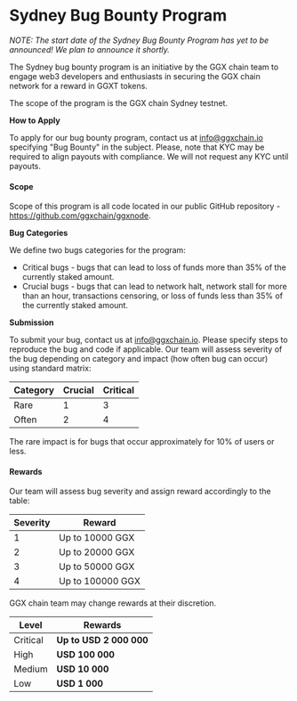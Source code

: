 # Sydney Bug Bounty Program

_NOTE: The start date of the Sydney Bug Bounty Program has yet to be announced! We plan to announce it shortly._

The Sydney bug bounty program is an initiative by the GGX chain team to engage web3 developers and enthusiasts in securing the GGX chain network for a reward in GGXT tokens.

The scope of the program is the GGX chain Sydney testnet.

**How to Apply**

To apply for our bug bounty program, contact us at info@ggxchain.io specifying "Bug Bounty" in the subject. Please, note that KYC may be required to align payouts with compliance. We will not request any KYC until payouts.

#### Scope

Scope of this program is all code located in our public GitHub repository - <https://github.com/ggxchain/ggxnode>.

**Bug Categories**

We define two bugs categories for the program:

* Critical bugs - bugs that can lead to loss of funds more than 35% of the currently staked amount.
* Crucial bugs - bugs that can lead to network halt, network stall for more than an hour, transactions censoring, or loss of funds less than 35% of the currently staked amount.


**Submission**

To submit your bug, contact us at info@ggxchain.io. Please specify steps to reproduce the bug and code if applicable. Our team will assess severity of the bug depending on category and impact (how often bug can occur) using standard matrix:

| Category | Crucial | Critical |
| -------- | ------- | -------- |
| Rare     | 1       | 3        |
| Often    | 2       | 4        |

The rare impact is for bugs that occur approximately for 10% of users or less.

#### Rewards

Our team will assess bug severity and assign reward accordingly to the table:

| Severity | Reward           |
| -------- | ---------------- |
| 1        | Up to 10000 GGX  |
| 2        | Up to 20000 GGX  |
| 3        | Up to 50000 GGX  |
| 4        | Up to 100000 GGX |

GGX chain team may change rewards at their discretion.

| Level    | **Rewards**             |
| -------- | ----------------------- |
| Critical | **Up to USD 2 000 000** |
| High     | **USD 100 000**         |
| Medium   | **USD 10 000**          |
| Low      | **USD 1 000**           |
